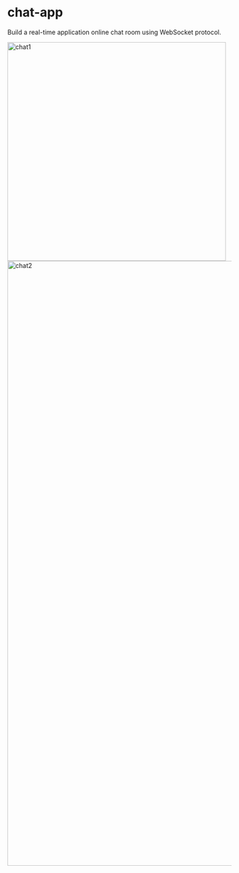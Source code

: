 # chat-app
Build a real-time application online chat room using WebSocket protocol. 

<img width="491" alt="chat1" src="https://user-images.githubusercontent.com/59033321/198155485-8a47acf8-9cee-4aca-9be1-fff563c68e89.png">
<img width="1358" alt="chat2" src="https://user-images.githubusercontent.com/59033321/198155513-33121e88-d374-44fc-bde9-68c10634b8d9.png">
